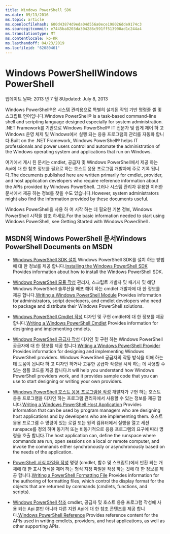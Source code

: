 ```yaml
---
title: Windows PowerShell SDK
ms.date: 09/13/2016
ms.topic: article
ms.openlocfilehash: 600d43874d9eda04d556a0ece198026dde9174c3
ms.sourcegitcommit: e7445ba8203da304286c591ff513900ad1c244a4
ms.translationtype: MT
ms.contentlocale: ko-KR
ms.lasthandoff: 04/23/2019
ms.locfileid: "62080461"
---
```

# <a name="windows-powershell"></a><span data-ttu-id="cde3a-102">Windows PowerShell</span><span class="sxs-lookup"><span data-stu-id="cde3a-102">Windows PowerShell</span></span>

<span data-ttu-id="cde3a-103">업데이트 날짜: 2013 년 7 월 8</span><span class="sxs-lookup"><span data-stu-id="cde3a-103">Updated: July 8, 2013</span></span>

<span data-ttu-id="cde3a-104">Windows PowerShell®은 시스템 관리용으로 특별히 설계된 작업 기반 명령줄 셸 및 스크립트 언어입니다.</span><span class="sxs-lookup"><span data-stu-id="cde3a-104">Windows PowerShell® is a task-based command-line shell and scripting language designed especially for system administration.</span></span> <span data-ttu-id="cde3a-105">.NET Framework를 기반으로 Windows PowerShell® IT 전문가 및 쉽게 제어 하 고 Windows 운영 체제 및 Windows에서 실행 되는 응용 프로그램의 관리를 자동화 합니다.</span><span class="sxs-lookup"><span data-stu-id="cde3a-105">Built on the .NET Framework, Windows PowerShell® helps IT professionals and power users control and automate the administration of the Windows operating system and applications that run on Windows.</span></span>

<span data-ttu-id="cde3a-106">여기에서 게시 된 문서는 cmdlet, 공급자 및 Windows PowerShell에서 제공 하는 Api에 대 한 참조 정보를 필요로 하는 호스트 응용 프로그램 개발자에 주로 기록 됩니다.</span><span class="sxs-lookup"><span data-stu-id="cde3a-106">The documents published here are written primarily for cmdlet, provider, and host application developers who require reference information about the APIs provided by Windows PowerShell.</span></span>
<span data-ttu-id="cde3a-107">그러나 시스템 관리자 유용한 이러한 문서에서 제공 하는 정보를 찾을 수도 있습니다.</span><span class="sxs-lookup"><span data-stu-id="cde3a-107">However, system administrators might also find the information provided by these documents useful.</span></span>

<span data-ttu-id="cde3a-108">Windows PowerShell을 사용 하 여 시작 하는 데 필요한 기본 정보, Windows PowerShell 시작을 참조 하세요.</span><span class="sxs-lookup"><span data-stu-id="cde3a-108">For the basic information needed to start using Windows PowerShell, see Getting Started with Windows PowerShell .</span></span>

## <a name="windows-powershell-documents-on-msdn"></a><span data-ttu-id="cde3a-109">MSDN의 Windows PowerShell 문서</span><span class="sxs-lookup"><span data-stu-id="cde3a-109">Windows PowerShell Documents on MSDN</span></span>

- <span data-ttu-id="cde3a-110">[Windows PowerShell SDK 설치](https://msdn.microsoft.com/en-us/library/ff458115.aspx) Windows PowerShell SDK를 설치 하는 방법에 대 한 정보를 제공 합니다.</span><span class="sxs-lookup"><span data-stu-id="cde3a-110">[Installing the Windows PowerShell SDK](https://msdn.microsoft.com/en-us/library/ff458115.aspx) Provides information about how to install the Windows PowerShell SDK.</span></span>

- <span data-ttu-id="cde3a-111">[Windows PowerShell 모듈 작성](./module/writing-a-windows-powershell-module.md) 관리자, 스크립트 개발자 및 패키지 및 해당 Windows PowerShell 솔루션을 배포 해야 하는 cmdlet 개발자에 대 한 정보를 제공 합니다.</span><span class="sxs-lookup"><span data-stu-id="cde3a-111">[Writing a Windows PowerShell Module](./module/writing-a-windows-powershell-module.md) Provides information for administrators, script developers, and cmdlet developers who need to package and distribute their Windows PowerShell solutions.</span></span>

- <span data-ttu-id="cde3a-112">[Windows PowerShell Cmdlet 작성](./cmdlet/writing-a-windows-powershell-cmdlet.md) 디자인 및 구현 cmdlet에 대 한 정보를 제공 합니다.</span><span class="sxs-lookup"><span data-stu-id="cde3a-112">[Writing a Windows PowerShell Cmdlet](./cmdlet/writing-a-windows-powershell-cmdlet.md) Provides information for designing and implementing cmdlets.</span></span>

- <span data-ttu-id="cde3a-113">[Windows PowerShell 공급자 작성](./provider/writing-a-windows-powershell-provider.md) 디자인 및 구현 하는 Windows PowerShell 공급자에 대 한 정보를 제공 합니다.</span><span class="sxs-lookup"><span data-stu-id="cde3a-113">[Writing a Windows PowerShell Provider](./provider/writing-a-windows-powershell-provider.md) Provides information for designing and implementing Windows PowerShell providers.</span></span> <span data-ttu-id="cde3a-114">Windows PowerShell 공급자의 작동 방식을 이해 하는 데 도움이 됩니다 하 고 디자인 하거나 고유한 공급자 작성을 시작 하는 데 사용할 수 있는 샘플 코드를 제공 합니다.</span><span class="sxs-lookup"><span data-stu-id="cde3a-114">It will help you understand how Windows PowerShell providers work, and it provides sample code that you can use to start designing or writing your own providers.</span></span>

- <span data-ttu-id="cde3a-115">[Windows PowerShell 호스트 응용 프로그램을 작성](./hosting/writing-a-windows-powershell-host-application.md) 개발자가 구현 하는 호스트 응용 프로그램을 디자인 하는 프로그램 관리자에서 사용할 수 있는 정보를 제공 합니다.</span><span class="sxs-lookup"><span data-stu-id="cde3a-115">[Writing a Windows PowerShell Host Application](./hosting/writing-a-windows-powershell-host-application.md) Provides information that can be used by program managers who are designing host applications and by developers who are implementing them.</span></span> <span data-ttu-id="cde3a-116">호스트 응용 프로그램 수 명령이 있는 로컬 또는 원격 컴퓨터에서 실행을 열고 세션 runspace를 정의 하며 동기적 또는 비동기적으로 응용 프로그램의 요구에 따라 명령을 호출 합니다.</span><span class="sxs-lookup"><span data-stu-id="cde3a-116">The host application can, define the runspace where commands are run, open sessions on a local or remote computer, and invoke the commands either synchronously or asynchronously based on the needs of the application.</span></span>

- <span data-ttu-id="cde3a-117">[PowerShell 서식 파일을 작성](./format/writing-a-powershell-formatting-file.md) 명령 (cmdlet, 함수 및 스크립트)에서 반환 되는 개체에 대 한 표시 형식을 제어 하는 형식 지정 파일을 작성 하는 것에 대 한 정보를 제공 합니다.</span><span class="sxs-lookup"><span data-stu-id="cde3a-117">[Writing a PowerShell Formatting File](./format/writing-a-powershell-formatting-file.md) Provides information for the authoring of formatting files, which control the display format for the objects that are returned by commands (cmdlets, functions, and scripts).</span></span>

- <span data-ttu-id="cde3a-118">[Windows PowerShell 참조](./windows-powershell-reference.md) cmdlet, 공급자 및 호스트 응용 프로그램 작성에 사용 되는 Api 뿐만 아니라 다른 지원 Api에 대 한 참조 콘텐츠를 제공 합니다.</span><span class="sxs-lookup"><span data-stu-id="cde3a-118">[Windows PowerShell Reference](./windows-powershell-reference.md) Provides reference content for the APIs used in writing cmdlets, providers, and host applications, as well as other supporting APIs.</span></span>
